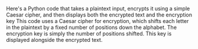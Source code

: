 Here's a Python code that takes a plaintext input, encrypts it using a simple Caesar cipher, and then displays both the encrypted text and the encryption key
This code uses a Caesar cipher for encryption, which shifts each letter in the plaintext by a fixed number of positions down the alphabet. The encryption key is simply the number of positions shifted. This key is displayed alongside the encrypted text.
